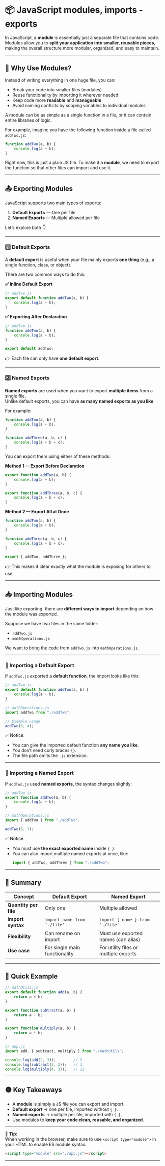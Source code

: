 # 📦 JavaScript modules, imports - exports

In JavaScript, a **module** is essentially just a separate file that contains code.  
Modules allow you to **split your application into smaller, reusable pieces**, making the overall structure more modular, organized, and easy to maintain.

---

## 🧠 Why Use Modules?

Instead of writing everything in one huge file, you can:

- Break your code into smaller files (modules)  
- Reuse functionality by importing it wherever needed  
- Keep code more **readable** and **manageable**  
- Avoid naming conflicts by scoping variables to individual modules

A module can be as simple as a single function in a file, or it can contain entire libraries of logic.

For example, imagine you have the following function inside a file called `addTwo.js`:

```javascript
function addTwo(a, b) {
    console.log(a + b);
}
```

Right now, this is just a plain JS file. To make it a **module**, we need to export the function so that other files can import and use it.

---

## 📤 Exporting Modules

JavaScript supports two main types of exports:

1. **Default Exports** — One per file  
2. **Named Exports** — Multiple allowed per file

Let’s explore both 👇

---

### 1️⃣ Default Exports

A **default export** is useful when your file mainly exports **one thing** (e.g., a single function, class, or object).

There are two common ways to do this:

**✅ Inline Default Export**

```javascript
// addTwo.js
export default function addTwo(a, b) {
    console.log(a + b);
}
```

**✅ Exporting After Declaration**

```javascript
// addTwo.js
function addTwo(a, b) {
    console.log(a + b);
}

export default addTwo;
```

👉 Each file can only have **one default export**.

---

### 2️⃣ Named Exports

**Named exports** are used when you want to export **multiple items** from a single file.  
Unlike default exports, you can have **as many named exports as you like**.

For example:

```javascript
function addTwo(a, b) {
    console.log(a + b);
}

function addThree(a, b, c) {
    console.log(a + b + c);
}
```

You can export them using either of these methods:

**Method 1 — Export Before Declaration**

```javascript
export function addTwo(a, b) {
    console.log(a + b);
}

export function addThree(a, b, c) {
    console.log(a + b + c);
}
```

**Method 2 — Export All at Once**

```javascript
function addTwo(a, b) {
    console.log(a + b);
}

function addThree(a, b, c) {
    console.log(a + b + c);
}

export { addTwo, addThree };
```

👉 This makes it clear exactly what the module is exposing for others to use.

---

## 📥 Importing Modules

Just like exporting, there are **different ways to import** depending on how the module was exported.

Suppose we have two files in the same folder:

- `addTwo.js`  
- `mathOperations.js`  

We want to bring the code from `addTwo.js` into `mathOperations.js`.

---

### 🔸 Importing a Default Export

If `addTwo.js` exported a **default function**, the import looks like this:

```javascript
// addTwo.js
export default function addTwo(a, b) {
    console.log(a + b);
}
```

```javascript
// mathOperations.js
import addTwo from "./addTwo";

// Example usage
addTwo(3, 4);
```

✅ Notice:
- You can give the imported default function **any name you like**.
- You don’t need curly braces `{}`.
- The file path omits the `.js` extension.

---

### 🔸 Importing a Named Export

If `addTwo.js` used **named exports**, the syntax changes slightly:

```javascript
// addTwo.js
export function addTwo(a, b) {
    console.log(a + b);
}
```

```javascript
// mathOperations.js
import { addTwo } from "./addTwo";

addTwo(5, 7);
```

✅ Notice:
- You must use **the exact exported name** inside `{ }`.
- You can also import multiple named exports at once, like:
  ```javascript
  import { addTwo, addThree } from "./addTwo";
  ```

---

## 📝 Summary

| Concept              | Default Export                       | Named Export                          |
|-----------------------|---------------------------------------|------------------------------------------|
| **Quantity per file** | Only one                             | Multiple allowed                        |
| **Import syntax**     | `import name from './file'`          | `import { name } from './file'`         |
| **Flexibility**       | Can rename on import                 | Must use exported names (can alias)    |
| **Use case**          | For single main functionality        | For utility files or multiple exports  |

---

## 🚀 Quick Example

```javascript
// mathUtils.js
export default function add(a, b) {
    return a + b;
}

export function subtract(a, b) {
    return a - b;
}

export function multiply(a, b) {
    return a * b;
}
```

```javascript
// app.js
import add, { subtract, multiply } from "./mathUtils";

console.log(add(2, 3));        // 5
console.log(subtract(5, 2));   // 3
console.log(multiply(4, 3));   // 12
```

---

## 🟡 Key Takeaways

- A **module** is simply a JS file you can export and import.  
- **Default export** → one per file, imported without `{ }`.  
- **Named exports** → multiple per file, imported with `{ }`.  
- Use modules to **keep your code clean, reusable, and organized**.

---

📌 **Tip:**  
When working in the browser, make sure to use `<script type="module">` in your HTML to enable ES module syntax.

```html
<script type="module" src="./app.js"></script>
```

---

